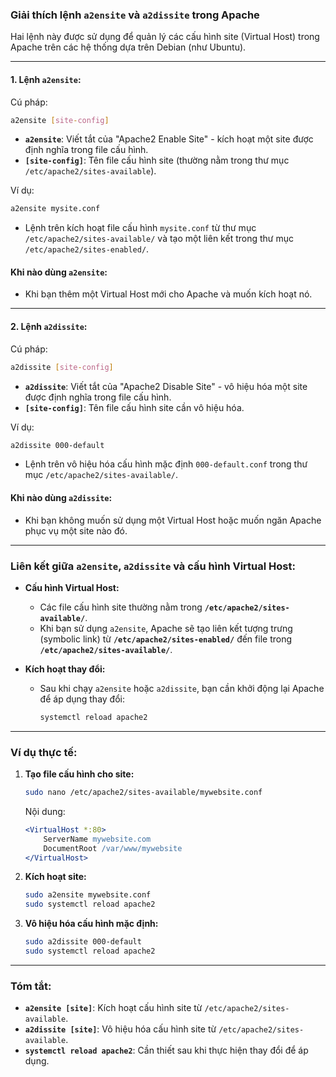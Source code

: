 ### **Giải thích lệnh `a2ensite` và `a2dissite` trong Apache**

Hai lệnh này được sử dụng để quản lý các cấu hình site (Virtual Host) trong Apache trên các hệ thống dựa trên Debian (như Ubuntu).

---

#### **1. Lệnh `a2ensite`:**
Cú pháp:
```bash
a2ensite [site-config]
```
- **`a2ensite`**: Viết tắt của "Apache2 Enable Site" - kích hoạt một site được định nghĩa trong file cấu hình.
- **`[site-config]`**: Tên file cấu hình site (thường nằm trong thư mục `/etc/apache2/sites-available`).

Ví dụ:
```bash
a2ensite mysite.conf
```
- Lệnh trên kích hoạt file cấu hình `mysite.conf` từ thư mục `/etc/apache2/sites-available/` và tạo một liên kết trong thư mục `/etc/apache2/sites-enabled/`.

#### **Khi nào dùng `a2ensite`:**
- Khi bạn thêm một Virtual Host mới cho Apache và muốn kích hoạt nó.

---

#### **2. Lệnh `a2dissite`:**
Cú pháp:
```bash
a2dissite [site-config]
```
- **`a2dissite`**: Viết tắt của "Apache2 Disable Site" - vô hiệu hóa một site được định nghĩa trong file cấu hình.
- **`[site-config]`**: Tên file cấu hình site cần vô hiệu hóa.

Ví dụ:
```bash
a2dissite 000-default
```
- Lệnh trên vô hiệu hóa cấu hình mặc định `000-default.conf` trong thư mục `/etc/apache2/sites-available/`.

#### **Khi nào dùng `a2dissite`:**
- Khi bạn không muốn sử dụng một Virtual Host hoặc muốn ngăn Apache phục vụ một site nào đó.

---

### **Liên kết giữa `a2ensite`, `a2dissite` và cấu hình Virtual Host:**

- **Cấu hình Virtual Host:**
  - Các file cấu hình site thường nằm trong **`/etc/apache2/sites-available/`**.
  - Khi bạn sử dụng `a2ensite`, Apache sẽ tạo liên kết tượng trưng (symbolic link) từ **`/etc/apache2/sites-enabled/`** đến file trong **`/etc/apache2/sites-available/`**.

- **Kích hoạt thay đổi:**
  - Sau khi chạy `a2ensite` hoặc `a2dissite`, bạn cần khởi động lại Apache để áp dụng thay đổi:
    ```bash
    systemctl reload apache2
    ```

---

### **Ví dụ thực tế:**
1. **Tạo file cấu hình cho site:**
   ```bash
   sudo nano /etc/apache2/sites-available/mywebsite.conf
   ```
   Nội dung:
   ```apache
   <VirtualHost *:80>
       ServerName mywebsite.com
       DocumentRoot /var/www/mywebsite
   </VirtualHost>
   ```

2. **Kích hoạt site:**
   ```bash
   sudo a2ensite mywebsite.conf
   sudo systemctl reload apache2
   ```

3. **Vô hiệu hóa cấu hình mặc định:**
   ```bash
   sudo a2dissite 000-default
   sudo systemctl reload apache2
   ```

---

### **Tóm tắt:**
- **`a2ensite [site]`**: Kích hoạt cấu hình site từ `/etc/apache2/sites-available`.
- **`a2dissite [site]`**: Vô hiệu hóa cấu hình site từ `/etc/apache2/sites-available`.
- **`systemctl reload apache2`**: Cần thiết sau khi thực hiện thay đổi để áp dụng.


<!-- Thư mục	Chức năng
/etc/apache2/sites-available/	Lưu trữ tất cả các file cấu hình site, chưa kích hoạt.
/etc/apache2/sites-enabled/	Chứa các liên kết tượng trưng trỏ đến file cấu hình đang được kích hoạt. -->